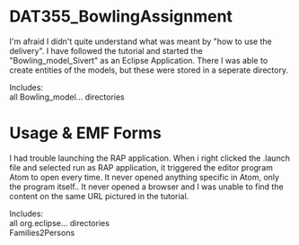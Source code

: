 # DAT355_BowlingAssignment

I'm afraid I didn't quite understand what was meant by "how to use the delivery". 
I have followed the tutorial and started the "Bowling_model_Sivert" as an Eclipse Application. There I was able to create entities of the models, but these were stored in a seperate directory. 

Includes:<br/>
all Bowling_model... directories

# Usage & EMF Forms

I had trouble launching the RAP application. When i right clicked the .launch file and selected run as RAP application, it triggered the editor program Atom to open every time. It never opened anything specific in Atom, only the program itself.. It never opened a browser and I was unable to find the content on the same URL pictured in the tutorial. 

Includes:<br/>
all org.eclipse... directories<br/>
Families2Persons
